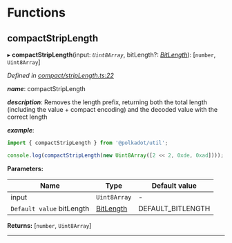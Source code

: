 

# Functions

<a id="compactstriplength"></a>

##  compactStripLength

▸ **compactStripLength**(input: *`Uint8Array`*, bitLength?: *[BitLength](_compact_types_.md#bitlength)*): [`number`, `Uint8Array`]

*Defined in [compact/stripLength.ts:22](https://github.com/polkadot-js/common/blob/364a5d9/packages/util/src/compact/stripLength.ts#L22)*

*__name__*: compactStripLength

*__description__*: Removes the length prefix, returning both the total length (including the value + compact encoding) and the decoded value with the correct length

*__example__*:   

```javascript
import { compactStripLength } from '@polkadot/util';

console.log(compactStripLength(new Uint8Array([2 << 2, 0xde, 0xad]))); // [2, Uint8Array[0xde, 0xad]]
```

**Parameters:**

| Name | Type | Default value |
| ------ | ------ | ------ |
| input | `Uint8Array` | - |
| `Default value` bitLength | [BitLength](_compact_types_.md#bitlength) |  DEFAULT_BITLENGTH |

**Returns:** [`number`, `Uint8Array`]

___

